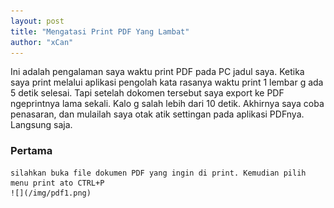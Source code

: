 ```yaml
---
layout: post
title: "Mengatasi Print PDF Yang Lambat"
author: "xCan"
---
```


Ini adalah pengalaman saya waktu print PDF pada PC jadul saya. Ketika saya print melalui aplikasi pengolah kata rasanya waktu print 1 lembar g ada 5 detik selesai.
Tapi setelah dokomen tersebut saya export ke PDF ngeprintnya lama sekali. Kalo g salah lebih dari 10 detik. Akhirnya saya coba penasaran, dan mulailah saya otak atik settingan pada aplikasi PDFnya.
Langsung saja.
### Pertama
    silahkan buka file dokumen PDF yang ingin di print. Kemudian pilih menu print ato CTRL+P
    ![](/img/pdf1.png)

